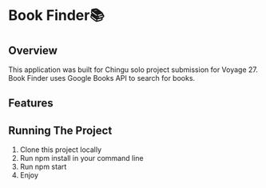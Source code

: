# Book Finder📚

## Overview

This application was built for Chingu solo project submission for Voyage 27. Book Finder uses Google Books API to search for books.

## Features

## Running The Project

1. Clone this project locally
2. Run npm install in your command line
3. Run npm start
4. Enjoy
